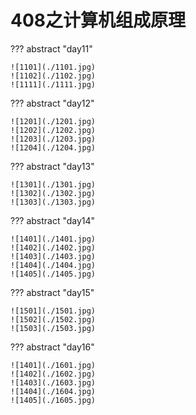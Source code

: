 # 408之计算机组成原理

??? abstract "day11"

    ![1101](./1101.jpg)
    ![1102](./1102.jpg)
    ![1111](./1111.jpg)

??? abstract "day12"

    ![1201](./1201.jpg)
    ![1202](./1202.jpg)
    ![1203](./1203.jpg)
    ![1204](./1204.jpg)

??? abstract "day13"

    ![1301](./1301.jpg)
    ![1302](./1302.jpg)
    ![1303](./1303.jpg)

??? abstract "day14"

    ![1401](./1401.jpg)
    ![1402](./1402.jpg)
    ![1403](./1403.jpg)
    ![1404](./1404.jpg)
    ![1405](./1405.jpg)

??? abstract "day15"

    ![1501](./1501.jpg)
    ![1502](./1502.jpg)
    ![1503](./1503.jpg)

??? abstract "day16"

    ![1401](./1601.jpg)
    ![1402](./1602.jpg)
    ![1403](./1603.jpg)
    ![1404](./1604.jpg)
    ![1405](./1605.jpg)
